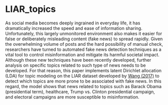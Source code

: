 # LIAR_topics

As social media becomes deeply ingrained in everyday life, it has dramatically increased the speed and ease of information sharing. Unfortunately, this largely unmonitored environment also makes it easier for false or deliberately misleading content (fake news) to spread rapidly. Given the overwhelming volume of posts and the hard possibility of manual check, researchers have turned to automated fake news detection techniques as a vital tool to control misinformation and mitigate its harmful societal impact. Although these new techniques have been recently developed, further analysis on specific topics related to such type of news needs to be developed. For that reason, this paper implements latent Dirichlet allocation (LDA) for topic modeling on the LIAR dataset developed by [Wang (2017)](https://aclanthology.org/P17-2067/) to detect which topics are more prone to be associated with fake news. In this regard, the model shows that news related to topics such as Barack Obama (presidential term), healthcare, Trump vs. Clinton presidential campaign, and electoral campaigns are more susceptible to misinformation. 
